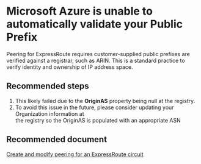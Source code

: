 <properties 
    pageTitle="Customer Prefixes Require Manual Validation"
    description="Customer Prefixes Require Manual Validation"
    infoBubbleText="Customer Prefixes Require Manual Validation.  See details on right."
    service="microsoft.network"
    resource="ExpressRoute"
    authors="KristinaNeyens"
    displayOrder=""
    articleId="exrcxprefixesreqmanualvaldiag"
    selfHelpType="diagnostics"
    supportTopicIds="32539943, 32586802, 32539944"
    resourceTags="windows"
    productPesIds="15480"
    cloudEnvironments="public"
 />
# Microsoft Azure is unable to automatically validate your Public Prefix
Peering for ExpressRoute requires customer-supplied public prefixes are verified against a registrar, such as ARIN.  This is a standard practice to verify identity and ownership of IP address space.

## Recommended steps


1.  This likely failed due to the **OriginAS** property being null at the registry. <br>
2.  To avoid this issue in the future, please consider updating your Organization information at <br>
the registry so the OriginAS is populated with an appropriate ASN <br>
## Recommended document
[Create and modify peering for an ExpressRoute circuit](https://docs.microsoft.com/azure/expressroute/expressroute-howto-routing-portal-resource-manager) <br>
